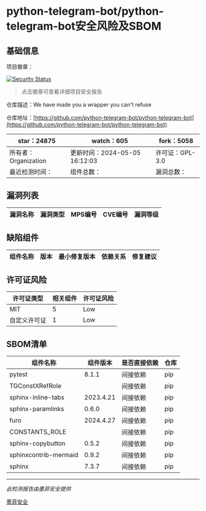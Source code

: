 # python-telegram-bot/python-telegram-bot安全风险及SBOM

## 基础信息

项目徽章：

[![Security Status](https://www.murphysec.com/platform3/v31/badge/1787554544578306048.svg)](https://www.murphysec.com/console/report/1698762457027837952/1787554544578306048)

> 点击徽章可查看详细项目安全报告

仓库描述：We have made you a wrapper you can't refuse

仓库地址：[https://github.com/python-telegram-bot/python-telegram-bot](https://github.com/python-telegram-bot/python-telegram-bot)

| star：24875 | watch：605 | fork：5058 |
| ----------- | -------------- | ------------ |
| 所有者：Organization | 更新时间：2024-05-05 16:12:03 | 许可证：GPL-3.0 |
| 最近检测时间： | 组件总数： | 漏洞总数： |




## 漏洞列表

| 漏洞名称 | 漏洞类型 | MPS编号 | CVE编号 | 漏洞等级 |
| ------- | ------ | ------- | ------ | ----- |





## 缺陷组件

| 组件名称 | 版本 | 最小修复版本 | 依赖关系 | 修复建议 |
| -------- | ---- | ------------ | -------- | -------- |





## 许可证风险

| 许可证类型 | 相关组件 | 许可证风险 |
| ---------- | -------- | ---------- |
|MIT|5|Low|
|自定义许可证|1|Low|




## SBOM清单

| 组件名称 | 组件版本 | 是否直接依赖 | 仓库 |
| -------- | -------- | ------------ | ---- |
|pytest|8.1.1|间接依赖|pip|
|TGConstXRefRole||间接依赖|pip|
|sphinx-inline-tabs|2023.4.21|间接依赖|pip|
|sphinx-paramlinks|0.6.0|间接依赖|pip|
|furo|2024.4.27|间接依赖|pip|
|CONSTANTS_ROLE||间接依赖|pip|
|sphinx-copybutton|0.5.2|间接依赖|pip|
|sphinxcontrib-mermaid|0.9.2|间接依赖|pip|
|sphinx|7.3.7|间接依赖|pip|


------

*此检测报告由墨菲安全提供*

[墨菲安全](www.murphysec.com)